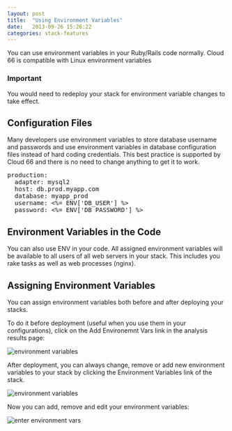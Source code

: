 ```yaml
---
layout: post
title:  "Using Environment Variables"
date:   2013-09-26 15:26:22
categories: stack-features
---
```


<p class="lead">You can use environment variables in your Ruby/Rails code normally. Cloud 66 is compatible with Linux environment variables</p>

<div class="notice">
	<h3>Important</h3>
	<p>You would need to redeploy your stack for environment variable changes to take effect.</p>
</div>

## Configuration Files
Many developers use environment variables to store database username and passwords and use environment variables in database configuration files instead of hard coding credentials.
This best practice is supported by Cloud 66 and there is no need to change anything to get it to work.

<pre class="terminal-commands">
production:
  adapter: mysql2
  host: db.prod.myapp.com
  database: myapp_prod
  username: &lt;%= ENV['DB_USER'] %&gt;
  password: &lt;%= ENV['DB_PASSWORD'] %&gt;
</pre>

## Environment Variables in the Code
You can also use ENV in your code. All assigned environment variables will be available to all users of all web servers in your stack. This includes you rake tasks as well as web processes (nginx).

## Assigning Environment Variables
You can assign environment variables both before and after deploying your stacks.

To do it before deployment (useful when you use them in your configurations), click on the Add Environemnt Vars link in the analysis results page:

![environment variables](http://cdn.cloud66.com.s3.amazonaws.com/images/help/environment_vars.png)

After deployment, you can always change, remove or add new environment variables to your stack by clicking the Environment Variables link of the stack.

![environment variables](http://cdn.cloud66.com.s3.amazonaws.com/images/help/environment_vars_menu.png)

Now you can add, remove and edit your environment variables:

![enter environment vars](http://cdn.cloud66.com.s3.amazonaws.com/images/help/envrionment_var_form.png)
